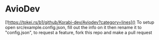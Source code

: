 # AvioDev
 [!https://tokei.rs/b1/github/Korabi-dev/Aviodev?category=lines]()
To setup open src/example.config.json, fill out the info on it then rename it to "config.json", to request a feature, fork this repo and make a pull request

